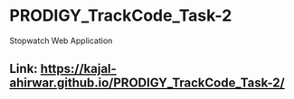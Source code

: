 # PRODIGY_TrackCode_Task-2
Stopwatch Web Application
## Link: https://kajal-ahirwar.github.io/PRODIGY_TrackCode_Task-2/
